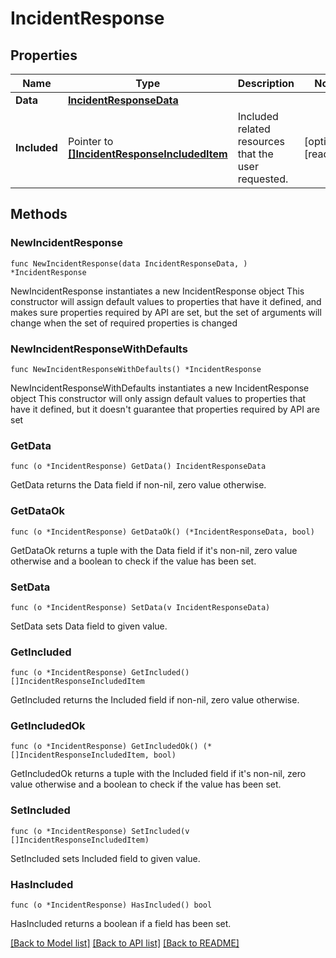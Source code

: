 # IncidentResponse

## Properties

Name | Type | Description | Notes
---- | ---- | ----------- | ------
**Data** | [**IncidentResponseData**](IncidentResponseData.md) |  | 
**Included** | Pointer to [**[]IncidentResponseIncludedItem**](IncidentResponseIncludedItem.md) | Included related resources that the user requested. | [optional] [readonly] 

## Methods

### NewIncidentResponse

`func NewIncidentResponse(data IncidentResponseData, ) *IncidentResponse`

NewIncidentResponse instantiates a new IncidentResponse object
This constructor will assign default values to properties that have it defined,
and makes sure properties required by API are set, but the set of arguments
will change when the set of required properties is changed

### NewIncidentResponseWithDefaults

`func NewIncidentResponseWithDefaults() *IncidentResponse`

NewIncidentResponseWithDefaults instantiates a new IncidentResponse object
This constructor will only assign default values to properties that have it defined,
but it doesn't guarantee that properties required by API are set

### GetData

`func (o *IncidentResponse) GetData() IncidentResponseData`

GetData returns the Data field if non-nil, zero value otherwise.

### GetDataOk

`func (o *IncidentResponse) GetDataOk() (*IncidentResponseData, bool)`

GetDataOk returns a tuple with the Data field if it's non-nil, zero value otherwise
and a boolean to check if the value has been set.

### SetData

`func (o *IncidentResponse) SetData(v IncidentResponseData)`

SetData sets Data field to given value.


### GetIncluded

`func (o *IncidentResponse) GetIncluded() []IncidentResponseIncludedItem`

GetIncluded returns the Included field if non-nil, zero value otherwise.

### GetIncludedOk

`func (o *IncidentResponse) GetIncludedOk() (*[]IncidentResponseIncludedItem, bool)`

GetIncludedOk returns a tuple with the Included field if it's non-nil, zero value otherwise
and a boolean to check if the value has been set.

### SetIncluded

`func (o *IncidentResponse) SetIncluded(v []IncidentResponseIncludedItem)`

SetIncluded sets Included field to given value.

### HasIncluded

`func (o *IncidentResponse) HasIncluded() bool`

HasIncluded returns a boolean if a field has been set.


[[Back to Model list]](../README.md#documentation-for-models) [[Back to API list]](../README.md#documentation-for-api-endpoints) [[Back to README]](../README.md)


